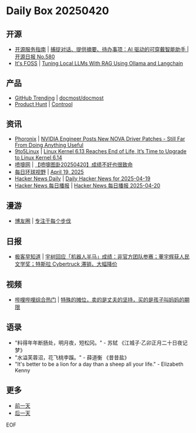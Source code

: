 # Daily Box 20250420

## 开源
- [开源服务指南](https://osguider.com/blog/) | [捕捉对话、提供摘要、待办事项：AI 驱动的可穿戴智能助手 | 开源日报 No.580](https://osguider.com/blog/post/daily/daily-580/)
- [It's FOSS](https://itsfoss.com/) | [Tuning Local LLMs With RAG Using Ollama and Langchain](https://itsfoss.com/local-llm-rag-ollama-langchain/)

## 产品
- [GitHub Trending](https://github.com/trending?since=daily) | [docmost/docmost](https://github.com/docmost/docmost)
- [Product Hunt](https://www.producthunt.com) | [Controol](https://www.producthunt.com/posts/controol)

## 资讯
- [Phoronix](https://www.phoronix.com/) | [NVIDIA Engineer Posts New NOVA Driver Patches - Still Far From Doing Anything Useful](https://www.phoronix.com/news/NOVA-16-Patches-Still-Early)
- [9to5Linux](https://9to5linux.com/) | [Linux Kernel 6.13 Reaches End of Life, It’s Time to Upgrade to Linux Kernel 6.14](https://9to5linux.com/linux-kernel-6-13-reaches-end-of-life-its-time-to-upgrade-to-linux-kernel-6-14)
- [喷嚏网](http://www.dapenti.com/blog/blog.asp?subjectid=70&name=xilei) | [【喷嚏图卦20250420】成绩不好也很致命](http://www.dapenti.com/blog/more.asp?name=xilei&id=185466)
- [每日环球视野](https://idai.ly/) | [April 19, 2025](http://m.idai.ly/se/a193iG?1744992000)
- [Hacker News Daily](https://www.daemonology.net/hn-daily/) | [Daily Hacker News for 2025-04-19](https://www.daemonology.net/hn-daily/2025-04-19.html)
- [Hacker News 每日播报](https://hacker-news.agi.li/) | [Hacker News 每日播报 2025-04-20](https://hacker-news.agi.li/post/2025-04-20)

## 漫游
- [博友圈](https://www.boyouquan.com/home) | [专注于每个步伐](https://www.boyouquan.com/go?from=feed&link=https%3A%2F%2Fwww.xiangshitan.com%2Fpost%2F3398.html)

## 日报
- [极客早知道](https://www.geekpark.net/column/74) | [宇树回应「机器人半马」成绩：非官方团队参赛；董宇辉获人民文学奖；特斯拉 Cybertruck 滞销，大幅降价](https://www.geekpark.net/news/348380)

## 视频
- [哔哩哔哩综合热门](https://www.bilibili.com/v/popular/all/) | [特殊的摊位，卖的是丈夫的坚持，买的是孩子叫妈妈的期限](https://b23.tv/BV17L5fzEEwA)

## 语录
- "料得年年断肠处，明月夜，短松冈。" - 苏轼 《江城子·乙卯正月二十日夜记梦》
- "水溢芙蓉沼，花飞桃李蹊。" - 薛道衡 《昔昔盐》
- "It's better to be a lion for a day than a sheep all your life." - Elizabeth Kenny

## 更多
- [前一天](daily-box-20250419.md)
- [后一天](daily-box-20250421.md)

EOF
